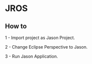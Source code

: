 JROS
====

How to
-----------------------------
1 - Import project as Jason Project.

2 - Change Eclipse Perspective to Jason.

3 - Run Jason Application.

